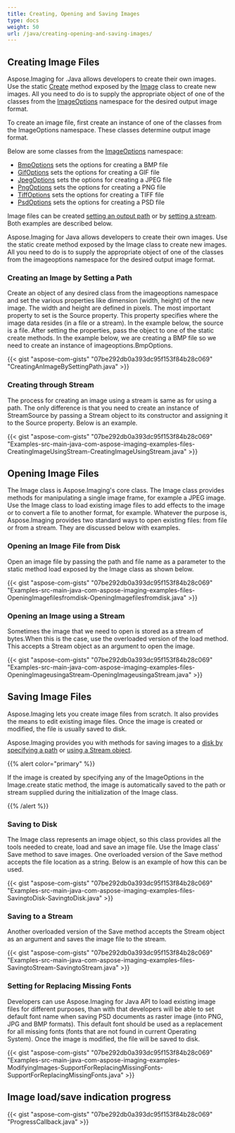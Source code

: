 ```yaml
---
title: Creating, Opening and Saving Images
type: docs
weight: 50
url: /java/creating-opening-and-saving-images/
---
```


## **Creating Image Files**
Aspose.Imaging for .Java allows developers to create their own images. Use the static [Create](http://www.aspose.com/api/java/imaging/com.aspose.imaging/classes/image/methods/create\(com.aspose.imaging.ImageOptionsBase,int,int\)/) method exposed by the [Image](http://www.aspose.com/api/java/imaging/com.aspose.imaging/classes/Image) class to create new images. All you need to do is to supply the appropriate object of one of the classes from the [ImageOptions](http://www.aspose.com/api/java/imaging/com.aspose.imaging.imageoptions/index) namespace for the desired output image format.

To create an image file, first create an instance of one of the classes from the ImageOptions namespace. These classes determine output image format.

Below are some classes from the [ImageOptions](http://www.aspose.com/api/java/imaging/com.aspose.imaging.imageoptions/index) namespace:

- [BmpOptions](http://www.aspose.com/api/java/imaging/com.aspose.imaging.imageoptions/classes/BmpOptions) sets the options for creating a BMP file
- [GifOptions](http://www.aspose.com/api/java/imaging/com.aspose.imaging.imageoptions/classes/GifOptions) sets the options for creating a GIF file
- [JpegOptions](http://www.aspose.com/api/java/imaging/com.aspose.imaging.imageoptions/classes/JpegOptions) sets the options for creating a JPEG file
- [PngOptions](http://www.aspose.com/api/java/imaging/com.aspose.imaging.imageoptions/classes/PngOptions) sets the options for creating a PNG file
- [TiffOptions](http://www.aspose.com/api/java/imaging/com.aspose.imaging.imageoptions/classes/TiffOptions) sets the options for creating a TIFF file
- [PsdOptions](http://www.aspose.com/api/java/imaging/com.aspose.imaging.imageoptions/classes/PsdOptions) sets the options for creating a PSD file

Image files can be created [setting an output path](http://www.aspose.com/docs/display/imagingnet/Drawing+and+Formatting+Images#DrawingandFormattingImages-CreatingbySettingPath) or by [setting a stream](http://www.aspose.com/docs/display/imagingnet/Drawing+and+Formatting+Images#DrawingandFormattingImages-CreatingUsingStream). Both examples are described below.

Aspose.Imaging for Java allows developers to create their own images. Use the static create method exposed by the Image class to create new images. All you need to do is to supply the appropriate object of one of the classes from the imageoptions namespace for the desired output image format.
### **Creating an Image by Setting a Path**
Create an object of any desired class from the imageoptions namespace and set the various properties like dimension (width, height) of the new image. The width and height are defined in pixels. The most important property to set is the Source property. This property specifies where the image data resides (in a file or a stream). In the example below, the source is a file. After setting the properties, pass the object to one of the static create methods. In the example below, we are creating a BMP file so we need to create an instance of imageoptions.BmpOptions.

{{< gist "aspose-com-gists" "07be292db0a393dc95f153f84b28c069" "CreatingAnImageBySettingPath.java" >}}
### **Creating through Stream**
The process for creating an image using a stream is same as for using a path. The only difference is that you need to create an instance of StreamSource by passing a Stream object to its constructor and assigning it to the Source property. Below is an example.

{{< gist "aspose-com-gists" "07be292db0a393dc95f153f84b28c069" "Examples-src-main-java-com-aspose-imaging-examples-files-CreatingImageUsingStream-CreatingImageUsingStream.java" >}}


## **Opening Image Files**
The Image class is Aspose.Imaging's core class. The Image class provides methods for manipulating a single image frame, for example a JPEG image. Use the Image class to load existing image files to add effects to the image or to convert a file to another format, for example. Whatever the purpose is, Aspose.Imaging provides two standard ways to open existing files: from file or from a stream. They are discussed below with examples.
### **Opening an Image File from Disk**
Open an image file by passing the path and file name as a parameter to the static method load exposed by the Image class as shown below.

{{< gist "aspose-com-gists" "07be292db0a393dc95f153f84b28c069" "Examples-src-main-java-com-aspose-imaging-examples-files-OpeningImagefilesfromdisk-OpeningImagefilesfromdisk.java" >}}


### **Opening an Image using a Stream**
Sometimes the image that we need to open is stored as a stream of bytes.When this is the case, use the overloaded version of the load method. This accepts a Stream object as an argument to open the image.

{{< gist "aspose-com-gists" "07be292db0a393dc95f153f84b28c069" "Examples-src-main-java-com-aspose-imaging-examples-files-OpeningImageusingaStream-OpeningImageusingaStream.java" >}}
## **Saving Image Files**
Aspose.Imaging lets you create image files from scratch. It also provides the means to edit existing image files. Once the image is created or modified, the file is usually saved to disk.

Aspose.Imaging provides you with methods for saving images to a [disk by specifying a path](/imaging/java/creating-2c-opening-and-saving-images-html/) or [using a Stream object](/imaging/java/creating-2c-opening-and-saving-images-html/).

{{% alert color="primary" %}} 

If the image is created by specifying any of the ImageOptions in the Image.create static method, the image is automatically saved to the path or stream supplied during the initialization of the Image class.

{{% /alert %}} 
### **Saving to Disk**
The Image class represents an image object, so this class provides all the tools needed to create, load and save an image file. Use the Image class' Save method to save images. One overloaded version of the Save method accepts the file location as a string. Below is an example of how this can be used.

{{< gist "aspose-com-gists" "07be292db0a393dc95f153f84b28c069" "Examples-src-main-java-com-aspose-imaging-examples-files-SavingtoDisk-SavingtoDisk.java" >}}


### **Saving to a Stream**
Another overloaded version of the Save method accepts the Stream object as an argument and saves the image file to the stream.

{{< gist "aspose-com-gists" "07be292db0a393dc95f153f84b28c069" "Examples-src-main-java-com-aspose-imaging-examples-files-SavingtoStream-SavingtoStream.java" >}}
### **Setting for Replacing Missing Fonts**
Developers can use Aspose.Imaging for Java API to load existing image files for different purposes, than with that developers will be able to set default font name when saving PSD documents as raster image (into PNG, JPG and BMP formats). This default font should be used as a replacement for all missing fonts (fonts that are not found in current Operating System). Once the image is modified, the file will be saved to disk.

{{< gist "aspose-com-gists" "07be292db0a393dc95f153f84b28c069" "Examples-src-main-java-com-aspose-imaging-examples-ModifyingImages-SupportForReplacingMissingFonts-SupportForReplacingMissingFonts.java" >}}
## **Image load/save indication progress**
{{< gist "aspose-com-gists" "07be292db0a393dc95f153f84b28c069" "ProgressCallback.java" >}}



